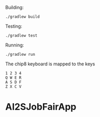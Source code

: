Building:
```
./gradlew build
```
Testing:
```
./gradlew test
```
Running:
```
./gradlew run
```
The chip8 keyboard is mapped to the keys 
```
1 2 3 4 
Q W E R 
A S D F
Z X C V
```

# AI2SJobFairApp
